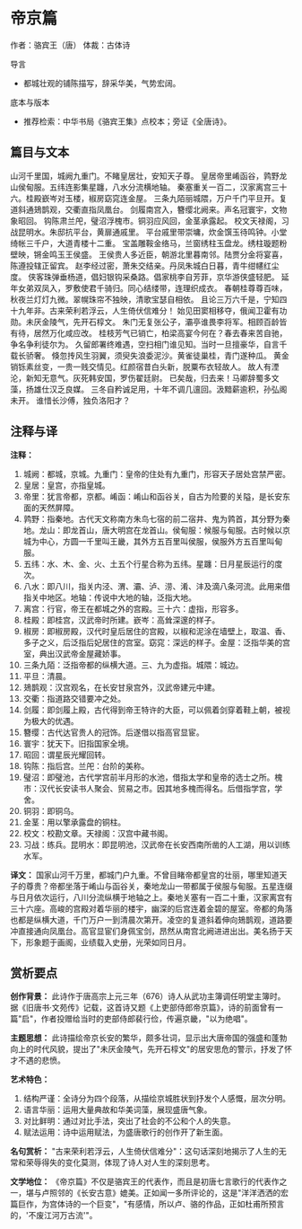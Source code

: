 # 帝京篇

作者：骆宾王（唐）
体裁：古体诗

导言
- 都城壮观的铺陈描写，辞采华美，气势宏阔。

底本与版本
- 推荐检索：中华书局《骆宾王集》点校本；旁证《全唐诗》。

## 篇目与文本

山河千里国，城阙九重门。不睹皇居壮，安知天子尊。
皇居帝里崤函谷，鹑野龙山侯甸服。五纬连影集星躔，八水分流横地轴。
秦塞重关一百二，汉家离宫三十六。桂殿嶔岑对玉楼，椒房窈窕连金屋。
三条九陌丽城隈，万户千门平旦开。复道斜通鳷鹊观，交衢直指凤凰台。
剑履南宫入，簪缨北阙来。声名冠寰宇，文物象昭回。
钩陈肃兰戺，璧沼浮槐市。铜羽应风回，金茎承露起。
校文天禄阁，习战昆明水。朱邸抗平台，黄扉通戚里。
平台戚里带崇墉，炊金馔玉待鸣钟。小堂绮帐三千户，大道青楼十二重。
宝盖雕鞍金络马，兰窗绣柱玉盘龙。绣柱璇题粉壁映，锵金鸣玉王侯盛。
王侯贵人多近臣，朝游北里暮南邻。陆贾分金将宴喜，陈遵投辖正留宾。
赵李经过密，萧朱交结亲。丹凤朱城白日暮，青牛绀幰红尘度。
侠客珠弹垂杨道，倡妇银钩采桑路。倡家桃李自芳菲，京华游侠盛轻肥。
延年女弟双凤入，罗敷使君千骑归。同心结缕带，连理织成衣。
春朝桂尊尊百味，秋夜兰灯灯九微。翠幌珠帘不独映，清歌宝瑟自相依。
且论三万六千是，宁知四十九年非。古来荣利若浮云，人生倚伏信难分！
始见田窦相移夺，俄闻卫霍有功勋。未厌金陵气，先开石椁文。
朱门无复张公子，灞亭谁畏李将军。相顾百龄皆有待，居然万化咸应改。
桂枝芳气已销亡，柏梁高宴今何在？春去春来苦自驰，争名争利徒尔为。
久留郎署终难遇，空扫相门谁见知。当时一旦擅豪华，自言千载长骄奢。
倏忽抟风生羽翼，须臾失浪委泥沙。黄雀徒巢桂，青门遂种瓜。
黄金销铄素丝变，一贵一贱交情见。红颜宿昔白头新，脱粟布衣轻故人。
故人有湮沦，新知无意气。灰死韩安国，罗伤翟廷尉。
已矣哉，归去来！马卿辞蜀多文藻，扬雄仕汉乏良媒。
三冬自矜诚足用，十年不调几邅回。汲黯薪逾积，孙弘阁未开。
谁惜长沙傅，独负洛阳才？

## 注释与译

**注释：**
1. 城阙：都城，京城。九重门：皇帝的住处有九重门，形容天子居处宫禁严密。
2. 皇居：皇宫，亦指皇城。
3. 帝里：犹言帝都，京都。崤函：崤山和函谷关，自古为险要的关隘，是长安东面的天然屏障。
4. 鹑野：指秦地。古代天文称南方朱鸟七宿的前二宿井、鬼为鹑首，其分野为秦地。龙山：即龙首山，唐大明宫在龙首山。侯甸服：候服与甸服。古时候以京城为中心，方圆一千里叫王畿，其外方五百里叫侯服，侯服外方五百里叫甸服。
5. 五纬：水、木、金、火、土五个行星合称为五纬。星躔：日月星辰运行的度次。
6. 八水：即八川，指关内泾、渭、灞、泸、涝、淆、沣及滴八条河流。此用来借指关中地区。地轴：传说中大地的轴，泛指大地。
7. 离宫：行官，帝王在都城之外的宫殿。三十六：虚指，形容多。
8. 桂殿：即桂宫，汉武帝时所建。嶔岑：高耸深邃的样子。
9. 椒房：即椒房殿，汉代时皇后居住的宫殿，以椒和泥涂在墙壁上，取温、香、多子之义，后泛指后妃居住的宫室。窈窕：深远的样子。金屋：泛指华美的宫室，典出汉武帝金屋藏娇事。
10. 三条九陌：泛指帝都的纵横大道。三、九为虚指。城隈：城边。
11. 平旦：清晨。
12. 鳷鹊观：汉宫观名，在长安甘泉宫外，汉武帝建元中建。
13. 交衢：指道路交错要冲之处。
14. 剑履：即剑履上殿，古代得到帝王特许的大臣，可以佩着剑穿着鞋上朝，被视为极大的优遇。
15. 簪缨：古代达官贵人的冠饰。后遂借以指高官显宦。
16. 寰宇：犹天下。旧指国家全境。
17. 昭回：谓星辰光耀回转。
18. 钩陈：指后宫。兰戺：台阶的美称。
19. 璧沼：即璧池，古代学宫前半月形的水池，借指太学和皇帝的选士之所。槐市：汉代长安读书人聚会、贸易之市。因其地多槐而得名。后借指学宫，学舍。
20. 铜羽：即铜乌。
21. 金茎：用以擎承露盘的铜柱。
22. 校文：校勘文章。天禄阁：汉宫中藏书阁。
23. 习战：练兵。昆明水：即昆明池，汉武帝在长安西南所凿的人工湖，用以训练水军。

**译文：**
国家山河千万里，都城门户九重。不曾目睹帝都皇宫的壮丽，哪里知道天子的尊贵？帝都坐落于崤山与函谷关，秦地龙山一带都属于侯服与甸服。五星连缀与日月依次运行，八川分流纵横于地轴之上。秦地关塞有一百二十重，汉家离宫有三十六座。高峻的宫殿对着华丽的楼宇，幽深的后宫连着金碧的屋室。帝都的角落也都是纵横大道，千门万户一到清晨次第开。凌空的复道斜着伸向鳷鹊观，道路要冲直接通向凤凰台。高官显宦们身佩宝剑，昂然从南宫北阙进进出出。美名扬于天下，形象题于画阁，业绩载入史册，光荣如同日月。

## 赏析要点

**创作背景：**
此诗作于唐高宗上元三年（676）诗人从武功主簿调任明堂主簿时。据《旧唐书·文苑传》记载，这首诗又题《上吏部侍郎帝京篇》，诗的前面曾有一篇"启"，作者投赠给当时的吏部侍郎裴行俭，传遍京畿，"以为绝唱"。

**主题思想：**
此诗描绘帝京长安的繁华，颇多壮词，显示出大唐帝国的强盛和蓬勃向上的时代风貌，提出了"未厌金陵气，先开石椁文"的居安思危的警示，抒发了怀才不遇的悲愤。

**艺术特色：**
1. 结构严谨：全诗分为四个段落，从描绘京城胜状到抒发个人感慨，层次分明。
2. 语言华丽：运用大量典故和华美词藻，展现盛唐气象。
3. 对比鲜明：通过对比手法，突出了社会的不公和个人的失意。
4. 赋法运用：诗中运用赋法，为盛唐歌行的创作开了新生面。

**名句赏析：**
"古来荣利若浮云，人生倚伏信难分"：这句话深刻地揭示了人生的无常和荣辱得失的变化莫测，体现了诗人对人生的深刻思考。

**文学地位：**
《帝京篇》不仅是骆宾王的代表作，而且是初唐七言歌行的代表作之一，堪与卢照邻的《长安古意》媲美。正如闻一多所评论的，这是"洋洋洒洒的宏篇巨作，为宫体诗的一个巨变"，"有感情，所以卢、骆的作品，正如杜甫所预言的，'不废江河万古流'"。